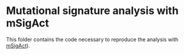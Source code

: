 # Mutational signature analysis with mSigAct

This folder contains the code necessary to reproduce the analysis with [mSigAct](https://github.com/steverozen/mSigAct)).

